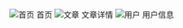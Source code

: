 
![首页](http://oukblmr36.bkt.clouddn.com/cnodejs-vue_%E9%A6%96%E9%A1%B5.jpg?imageView2/2/w/500/interlace/1)
首页
![文章](http://oukblmr36.bkt.clouddn.com/%E6%96%87%E7%AB%A0%E8%AF%A6%E6%83%85.jpg?imageView2/2/w/500/interlace/1)
文章详情
![用户](http://oukblmr36.bkt.clouddn.com/%E7%94%A8%E6%88%B7%E4%BF%A1%E6%81%AF.jpg?imageView2/2/w/500/interlace/1)
用户信息

